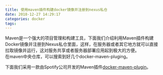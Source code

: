 ```yaml
---
title: 使用maven插件构建docker镜像并注册到nexus私仓
date: 2018-12-27 14:29:17
categories: docker
tags:
---
```


Maven是一个强大的项目管理和构建工具，下面我们介绍利用Maven插件构建Docker镜像并注册到Nexus私仓里面，这样，在服务器或者其它地方就可以直接拉取镜像并运行，这对服务共享或者服务器部署应用起到极大的方便。      
在maven中央仓库，可以搜索到好几个docker-maven-pluging。

下面我们采用一款由Spotify公司开发的Maven插件[docker-maven-plugin](https://github.com/spotify/docker-maven-plugin)。


